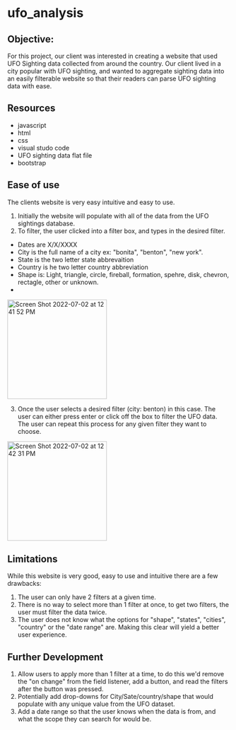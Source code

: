 # ufo_analysis

## Objective: 
For this project, our client was interested in creating a website that used UFO Sighting data collected from around the country.  Our client lived in a city popular with UFO sighting, and wanted to aggregate sighting data into an easily filterable website so that their readers can parse UFO sighting data with ease. 

## Resources
- javascript
- html
- css
- visual studo code
- UFO sighting data flat file
- bootstrap

## Ease of use

The clients website is very easy intuitive and easy to use.  
1. Initially the website will populate with all of the data from the UFO sightings database. 
2. To filter, the user clicked into a filter box, and types in the desired filter.
  - Dates are X/X/XXXX
  - City is the full name of a city ex: "bonita", "benton", "new york".
  - State is the two letter state abbrevaition
  - Country is he two letter country abbreviation
  - Shape is: Light, triangle, circle, fireball, formation, spehre, disk, chevron, rectagle, other or unknown.
  - 
<img width="225" alt="Screen Shot 2022-07-02 at 12 41 52 PM" src="https://user-images.githubusercontent.com/6634774/177009062-6c713aa7-8958-4f8e-b6c2-d094bfadcc5d.png">

3. Once the user selects a desired filter (city: benton) in this case. The user can either press enter or click off the box to filter the UFO data. The user can repeat this process for any given filter they want to choose.

<img width="225" alt="Screen Shot 2022-07-02 at 12 42 31 PM" src="https://user-images.githubusercontent.com/6634774/177009095-ca8e8a7f-96b0-49e9-a74b-8a59f1e2ed8c.png">


## Limitations

While this website is very good, easy to use and intuitive there are a few drawbacks:
1. The user can only have 2 filters at a given time.
2. There is no way to select more than 1 filter at once, to get two filters, the user must filter the data twice.
3. The user does not know what the options for "shape", "states", "cities", "country" or the "date range" are.  Making this clear will yield a better user experience.

## Further Development

1. Allow users to apply more than 1 filter at a time, to do this we'd remove the "on change" from the field listener, add a button, and read the filters after the button was pressed.
2. Potentially add drop-downs for City/Sate/country/shape that would populate with any unique value from the UFO dataset.
3. Add a date range so that the user knows when the data is from, and what the scope they can search for would be. 

